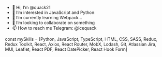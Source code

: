 - 👋 Hi, I’m @quack21
- 👀 I’m interested in JavaScript and Python
- 🌱 I’m currently learning Webpack...
- 💞️ I’m looking to collaborate on something
- 📫 How to reach me Telegram: @icequack

const mySkills = [Python, JavaScript, TypeScript, HTML, CSS, SASS, Redux, Redux Toolkit, React, Axios, React Router, MobX, Lodash, Git, Atlassian Jira, MUI, Leaflet, React PDF, React DatePicker, React Hook Form]

